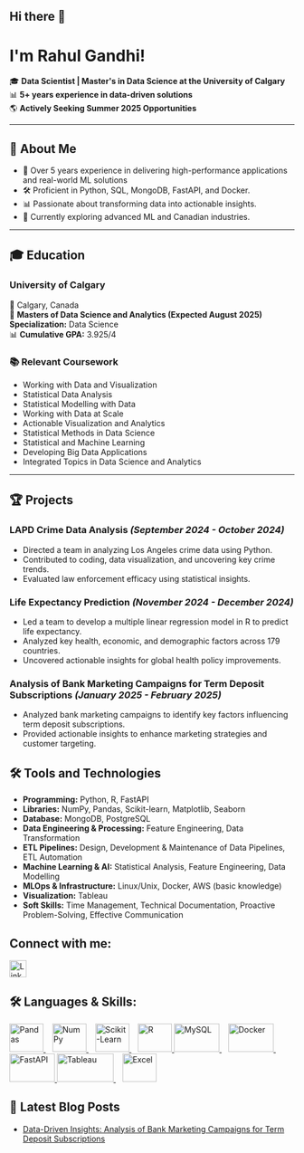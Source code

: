 ## Hi there 👋
# I'm Rahul Gandhi!

🎓 **Data Scientist | Master's in Data Science at the University of Calgary**  
📊 **5+ years experience in data-driven solutions**  
🌎 **Actively Seeking Summer 2025 Opportunities**  

---

## 🚀 About Me
- 💼 Over 5 years experience in delivering high-performance applications and real-world ML solutions
- 🛠 Proficient in Python, SQL, MongoDB, FastAPI, and Docker.
- 📊 Passionate about transforming data into actionable insights.
- 🌱 Currently exploring advanced ML and Canadian industries.

---

## 🎓 Education  

### University of Calgary  
📍 Calgary, Canada  
📅 **Masters of Data Science and Analytics (Expected August 2025)**  
**Specialization:** Data Science  
📊 **Cumulative GPA:** 3.925/4  

### 📚 Relevant Coursework  
- Working with Data and Visualization  
- Statistical Data Analysis  
- Statistical Modelling with Data  
- Working with Data at Scale  
- Actionable Visualization and Analytics  
- Statistical Methods in Data Science  
- Statistical and Machine Learning  
- Developing Big Data Applications  
- Integrated Topics in Data Science and Analytics  

---

## 🏆 Projects  

### **LAPD Crime Data Analysis** *(September 2024 - October 2024)*  
- Directed a team in analyzing Los Angeles crime data using Python.  
- Contributed to coding, data visualization, and uncovering key crime trends.  
- Evaluated law enforcement efficacy using statistical insights.  

### **Life Expectancy Prediction** *(November 2024 - December 2024)*  
- Led a team to develop a multiple linear regression model in R to predict life expectancy.  
- Analyzed key health, economic, and demographic factors across 179 countries.  
- Uncovered actionable insights for global health policy improvements.  

### **Analysis of Bank Marketing Campaigns for Term Deposit Subscriptions** *(January 2025 - February 2025)*  
- Analyzed bank marketing campaigns to identify key factors influencing term deposit subscriptions.  
- Provided actionable insights to enhance marketing strategies and customer targeting.



## 🛠️ Tools and Technologies
- **Programming:** Python, R, FastAPI
- **Libraries:** NumPy, Pandas, Scikit-learn, Matplotlib, Seaborn
- **Database:** MongoDB, PostgreSQL
- **Data Engineering & Processing:** Feature Engineering, Data Transformation
- **ETL Pipelines:** Design, Development & Maintenance of Data Pipelines, ETL Automation
- **Machine Learning & AI:**  Statistical Analysis, Feature Engineering, Data Modelling
- **MLOps & Infrastructure:** Linux/Unix, Docker, AWS (basic knowledge) 
- **Visualization:** Tableau
- **Soft Skills:** Time Management, Technical Documentation, Proactive Problem-Solving, Effective Communication

## Connect with me:
<a href="https://www.linkedin.com/in/rahuldgandhi">
    <img src="https://upload.wikimedia.org/wikipedia/commons/c/ca/LinkedIn_logo_initials.png" width="30" height="30" alt="LinkedIn">
</a>

## 🛠 Languages & Skills: 

<a href="https://pandas.pydata.org/">
    <img src="https://upload.wikimedia.org/wikipedia/commons/e/ed/Pandas_logo.svg" width="60" height="50" alt="Pandas">
</a> &nbsp;&nbsp;
<a href="https://numpy.org/">
    <img src="https://upload.wikimedia.org/wikipedia/commons/3/31/NumPy_logo_2020.svg" width="60" height="50" alt="NumPy">
</a> &nbsp;&nbsp;
<a href="https://scikit-learn.org/">
    <img src="https://upload.wikimedia.org/wikipedia/commons/0/05/Scikit_learn_logo_small.svg" width="60" height="50" alt="Scikit-Learn">
</a> &nbsp;&nbsp;
<a href="https://www.r-project.org/">
    <img src="https://upload.wikimedia.org/wikipedia/commons/1/1b/R_logo.svg" width="60" height="50" alt="R">
</a>  

<a href="https://www.mysql.com/">
    <img src="https://upload.wikimedia.org/wikipedia/en/d/dd/MySQL_logo.svg" width="80" height="50" alt="MySQL">
</a> &nbsp;&nbsp;
<a href="https://www.docker.com/">
    <img src="https://upload.wikimedia.org/wikipedia/commons/4/4e/Docker_%28container_engine%29_logo.svg" width="80" height="50" alt="Docker">
</a> &nbsp;&nbsp;
<a href="https://fastapi.tiangolo.com/">
    <img src="https://fastapi.tiangolo.com/img/logo-margin/logo-teal.png" width="80" height="50" alt="FastAPI">
</a>  

<a href="https://www.tableau.com/">
    <img src="https://upload.wikimedia.org/wikipedia/commons/4/4b/Tableau_Logo.png" width="100" height="50" alt="Tableau">
</a> &nbsp;&nbsp;
<a href="https://www.microsoft.com/en-us/microsoft-365/excel">
    <img src="https://upload.wikimedia.org/wikipedia/commons/7/7f/Microsoft_Office_Excel_%282019%E2%80%93present%29.svg" width="60" height="50" alt="Excel">
</a> 

## 📝 Latest Blog Posts  

- [Data-Driven Insights: Analysis of Bank Marketing Campaigns​ for Term Deposit Subscriptions](https://medium.com/@rahuldgandhi006/data-driven-insights-analysis-of-bank-marketing-campaigns-for-term-deposit-subscriptions-d4398ca02402)

